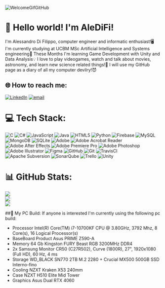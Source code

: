 ![WelcomeGifGitHub](https://github.com/user-attachments/assets/4423f942-635d-4e77-838a-611c46dc6ac3)

# 💫 Hello world! I'm AleDiFi!
I'm Alessandro Di Filippo, computer engineer and informatic enthusiast!🖥️ 
I'm currently studying at UCBM MSc Artificial Intelligence and Systems engineering🤖 
These Months I'm learning Game Development with Unity and Data Analysis💡
I love to play videogames, watch and talk about movies, astronomy, and learn new science related things!🔭
I will use my GitHub page as a diary of all my computer devilry!😈


## 🌐 How to reach me:
[![LinkedIn](https://img.shields.io/badge/LinkedIn-%230077B5.svg?logo=linkedin&logoColor=white)](www.linkedin.com/in/alessandro-di-filippo-a850931a8) [![email](https://img.shields.io/badge/Email-D14836?logo=gmail&logoColor=white)](mailto:alessandrodifilippo98@gmail.com) 

# 💻 Tech Stack:
![C](https://img.shields.io/badge/c-%2300599C.svg?style=for-the-badge&logo=c&logoColor=white) ![C#](https://img.shields.io/badge/c%23-%23239120.svg?style=for-the-badge&logo=csharp&logoColor=white) ![JavaScript](https://img.shields.io/badge/javascript-%23323330.svg?style=for-the-badge&logo=javascript&logoColor=%23F7DF1E) ![Java](https://img.shields.io/badge/java-%23ED8B00.svg?style=for-the-badge&logo=openjdk&logoColor=white) ![HTML5](https://img.shields.io/badge/html5-%23E34F26.svg?style=for-the-badge&logo=html5&logoColor=white) ![Python](https://img.shields.io/badge/python-3670A0?style=for-the-badge&logo=python&logoColor=ffdd54) ![Firebase](https://img.shields.io/badge/firebase-a08021?style=for-the-badge&logo=firebase&logoColor=ffcd34) ![MySQL](https://img.shields.io/badge/mysql-4479A1.svg?style=for-the-badge&logo=mysql&logoColor=white) ![MongoDB](https://img.shields.io/badge/MongoDB-%234ea94b.svg?style=for-the-badge&logo=mongodb&logoColor=white) ![SQLite](https://img.shields.io/badge/sqlite-%2307405e.svg?style=for-the-badge&logo=sqlite&logoColor=white) ![Adobe](https://img.shields.io/badge/adobe-%23FF0000.svg?style=for-the-badge&logo=adobe&logoColor=white) ![Adobe Acrobat Reader](https://img.shields.io/badge/Adobe%20Acrobat%20Reader-EC1C24.svg?style=for-the-badge&logo=Adobe%20Acrobat%20Reader&logoColor=white) ![Adobe After Effects](https://img.shields.io/badge/Adobe%20After%20Effects-9999FF.svg?style=for-the-badge&logo=Adobe%20After%20Effects&logoColor=white) ![Adobe Premiere Pro](https://img.shields.io/badge/Adobe%20Premiere%20Pro-9999FF.svg?style=for-the-badge&logo=Adobe%20Premiere%20Pro&logoColor=white) ![Adobe Photoshop](https://img.shields.io/badge/adobe%20photoshop-%2331A8FF.svg?style=for-the-badge&logo=adobe%20photoshop&logoColor=white) ![Adobe Illustrator](https://img.shields.io/badge/adobe%20illustrator-%23FF9A00.svg?style=for-the-badge&logo=adobe%20illustrator&logoColor=white) ![Figma](https://img.shields.io/badge/figma-%23F24E1E.svg?style=for-the-badge&logo=figma&logoColor=white) ![GitHub](https://img.shields.io/badge/github-%23121011.svg?style=for-the-badge&logo=github&logoColor=white) ![Git](https://img.shields.io/badge/git-%23F05033.svg?style=for-the-badge&logo=git&logoColor=white) ![TravisCI](https://img.shields.io/badge/travis%20ci-%232B2F33.svg?style=for-the-badge&logo=travis&logoColor=white) ![Apache Subversion](https://img.shields.io/badge/subversion-%23809CC9.svg?style=for-the-badge&logo=subversion&logoColor=white) ![SonarQube](https://img.shields.io/badge/SonarQube-black?style=for-the-badge&logo=sonarqube&logoColor=4E9BCD) ![Trello](https://img.shields.io/badge/Trello-%23026AA7.svg?style=for-the-badge&logo=Trello&logoColor=white) ![Unity](https://img.shields.io/badge/unity-%23000000.svg?style=for-the-badge&logo=unity&logoColor=white)
# 📊 GitHub Stats:
![](https://github-readme-stats.vercel.app/api?username=AleDiFi&theme=dark&hide_border=false&include_all_commits=false&count_private=false)<br/>
![](https://nirzak-streak-stats.vercel.app/?user=AleDiFi&theme=dark&hide_border=false)<br/>
![](https://github-readme-stats.vercel.app/api/top-langs/?username=AleDiFi&theme=dark&hide_border=false&include_all_commits=false&count_private=false&layout=compact)

##💾 My PC Build:
If anyone is interested I'm currently using the following pc build:
  - Processor	Intel(R) Core(TM) i7-10700KF CPU @ 3.80GHz, 3792 Mhz, 8 Core(s), 16 Logical Processor(s)
  - BaseBoard Product	Asus PRIME Z590-A
  - Memory 64 Gb Kingston FURY Beast RGB 3200MHz DDR4 
  - 2x Samsung Monitor CR50 (C27R502), Curve (1800R), 27", 1920x1080 (Full HD), 60 Hz, 4 ms
  - Storage WD_BLACK SN770 2TB M.2 2280 + Crucial MX500 500GB SSD Interno-fino
  - Cooling NZXT Kraken X53 240mm
  - Case NZXT H510 Elite Mid Tower
  - Graphics Asus Dual RTX 4060

